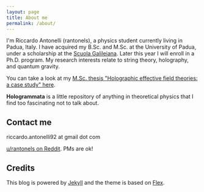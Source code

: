 ```yaml
---
layout: page
title: About me
permalink: /about/
---
```



I'm Riccardo Antonelli (rantonels), a physics student currently living in Padua, Italy. I have acquired my B.Sc. and M.Sc. at the University of Padua, under a scholarship at the [Scuola Galileiana](http://www.unipd-scuolagalileiana.it/en/). Later this year I will enroll in a Ph.D. program. My research interests relate to string theory, holography, and quantum gravity.

You can take a look at my [M.Sc. thesis "Holographic effective field theories: a case study" here](https://github.com/rantonels/tesi-magistrale/raw/master/tesi.pdf).

**Hologrammata** is a little repository of anything in theoretical physics that I find too fascinating not to talk about.

## Contact me

riccardo.antonelli92 at gmail dot com

[u/rantonels on Reddit](reddit.com/u/rantonels). PMs are ok!

## Credits

This blog is powered by [Jekyll](https://jekyllrb.com/) and the theme is based on [Flex](https://github.com/the-development/flex).
